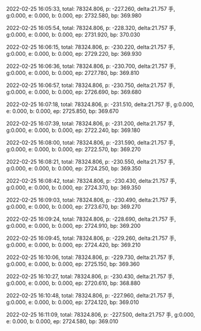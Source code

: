 2022-02-25 16:05:33, total: 78324.806, p: -227.260, delta:21.757 手, g:0.000, e: 0.000, b: 0.000, ep: 2732.580, bp: 369.980

2022-02-25 16:05:54, total: 78324.806, p: -228.320, delta:21.757 手, g:0.000, e: 0.000, b: 0.000, ep: 2731.920, bp: 370.030

2022-02-25 16:06:15, total: 78324.806, p: -230.220, delta:21.757 手, g:0.000, e: 0.000, b: 0.000, ep: 2729.220, bp: 369.930

2022-02-25 16:06:36, total: 78324.806, p: -230.700, delta:21.757 手, g:0.000, e: 0.000, b: 0.000, ep: 2727.780, bp: 369.810

2022-02-25 16:06:57, total: 78324.806, p: -230.750, delta:21.757 手, g:0.000, e: 0.000, b: 0.000, ep: 2726.690, bp: 369.680

2022-02-25 16:07:18, total: 78324.806, p: -231.510, delta:21.757 手, g:0.000, e: 0.000, b: 0.000, ep: 2725.850, bp: 369.670

2022-02-25 16:07:39, total: 78324.806, p: -231.200, delta:21.757 手, g:0.000, e: 0.000, b: 0.000, ep: 2722.240, bp: 369.180

2022-02-25 16:08:00, total: 78324.806, p: -231.590, delta:21.757 手, g:0.000, e: 0.000, b: 0.000, ep: 2722.570, bp: 369.270

2022-02-25 16:08:21, total: 78324.806, p: -230.550, delta:21.757 手, g:0.000, e: 0.000, b: 0.000, ep: 2724.250, bp: 369.350

2022-02-25 16:08:42, total: 78324.806, p: -230.430, delta:21.757 手, g:0.000, e: 0.000, b: 0.000, ep: 2724.370, bp: 369.350

2022-02-25 16:09:03, total: 78324.806, p: -230.490, delta:21.757 手, g:0.000, e: 0.000, b: 0.000, ep: 2723.670, bp: 369.270

2022-02-25 16:09:24, total: 78324.806, p: -228.690, delta:21.757 手, g:0.000, e: 0.000, b: 0.000, ep: 2724.910, bp: 369.200

2022-02-25 16:09:45, total: 78324.806, p: -229.260, delta:21.757 手, g:0.000, e: 0.000, b: 0.000, ep: 2724.420, bp: 369.210

2022-02-25 16:10:06, total: 78324.806, p: -229.730, delta:21.757 手, g:0.000, e: 0.000, b: 0.000, ep: 2725.150, bp: 369.360

2022-02-25 16:10:27, total: 78324.806, p: -230.430, delta:21.757 手, g:0.000, e: 0.000, b: 0.000, ep: 2720.610, bp: 368.880

2022-02-25 16:10:48, total: 78324.806, p: -227.960, delta:21.757 手, g:0.000, e: 0.000, b: 0.000, ep: 2724.120, bp: 369.010

2022-02-25 16:11:09, total: 78324.806, p: -227.500, delta:21.757 手, g:0.000, e: 0.000, b: 0.000, ep: 2724.580, bp: 369.010